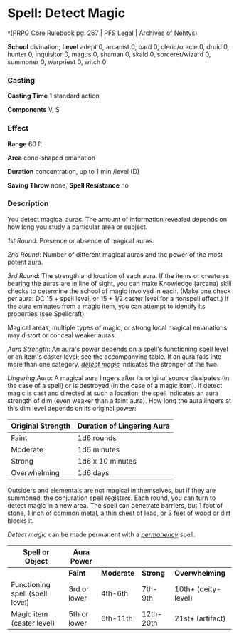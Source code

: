 # Spell: Detect Magic

^([PRPG Core Rulebook][ss-detect-magic] pg. 267 | PFS Legal | [Archives of Nehtys][sn-detect-magic])

**School** divination; **Level** adept 0, arcanist 0, bard 0, cleric/oracle 0, druid 0, hunter 0, inquisitor 0, magus 0, shaman 0, skald 0, sorcerer/wizard 0, summoner 0, warpriest 0, witch 0

### Casting

**Casting Time** 1 standard action  

**Components** V, S

### Effect

**Range** 60 ft.  

**Area** cone-shaped emanation  

**Duration** concentration, up to 1 min./level (D)  

**Saving Throw** none; **Spell Resistance** no

### Description

You detect magical auras. The amount of information revealed depends on how long you study a particular area or subject.  

_1st Round_: Presence or absence of magical auras.  

_2nd Round_: Number of different magical auras and the power of the most potent aura.  

_3rd Round_: The strength and location of each aura. If the items or creatures bearing the auras are in line of sight, you can make Knowledge (arcana) skill checks to determine the school of magic involved in each. (Make one check per aura: DC 15 + spell level, or 15 + 1/2 caster level for a nonspell effect.) If the aura eminates from a magic item, you can attempt to identify its properties (see Spellcraft).  

Magical areas, multiple types of magic, or strong local magical emanations may distort or conceal weaker auras.  

_Aura Strength_: An aura's power depends on a spell's functioning spell level or an item's caster level; see the accompanying table. If an aura falls into more than one category, _[detect magic]_ indicates the stronger of the two.  

_Lingering Aura_: A magical aura lingers after its original source dissipates (in the case of a spell) or is destroyed (in the case of a magic item). If detect magic is cast and directed at such a location, the spell indicates an aura strength of dim (even weaker than a faint aura). How long the aura lingers at this dim level depends on its original power:  

**Original Strength**| **Duration of Lingering Aura**  
---|---  
Faint| 1d6 rounds  
Moderate| 1d6 minutes  
Strong| 1d6 x 10 minutes  
Overwhelming| 1d6 days  

Outsiders and elementals are not magical in themselves, but if they are summoned, the conjuration spell registers. Each round, you can turn to detect magic in a new area. The spell can penetrate barriers, but 1 foot of stone, 1 inch of common metal, a thin sheet of lead, or 3 feet of wood or dirt blocks it.  

_Detect magic_ can be made permanent with a _[permanency]_ spell.  

**Spell or Object**| **Aura Power**|  |  |  |
---|---|---|---|---  
&#009;|  **Faint**| **Moderate**| **Strong**| **Overwhelming**  
Functioning spell (spell level)| 3rd or lower| 4th-6th| 7th-9th| 10th+ (deity-level)  
Magic item (caster level)| 5th or lower| 6th-11th| 12th-20th| 21st+ (artifact)  

[ss-detect-magic]: http://paizo.com/pathfinderRPG/v57
[sn-detect-magic]: http://www.archivesofnethys.com/SpellDisplay.aspx?ItemName=Detect%20Magic
[detect magic]: http://www.archivesofnethys.com/SpellDisplay.aspx?ItemName=detect%20magic
[permanency]: http://www.archivesofnethys.com/SpellDisplay.aspx?ItemName=permanency